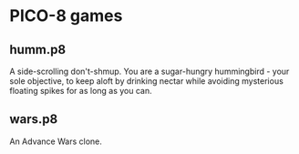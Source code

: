 # PICO-8 games

## humm.p8

A side-scrolling don't-shmup. You are a sugar-hungry hummingbird - your sole objective, to keep aloft by drinking nectar while avoiding mysterious floating spikes for as long as you can.

## wars.p8

An Advance Wars clone.
